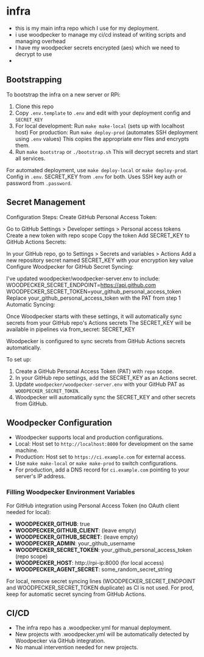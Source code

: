  # infra
 - this is my main infra repo which I use for my deployment.
 - i use woodpecker to manage my ci/cd instead of writing scripts and managing overhead
 - I have my woodpecker secrets encrypted (aes) which we need to decrypt to use
 -
 ## Bootstrapping
 To bootstrap the infra on a new server or RPi:
 1. Clone this repo
 2. Copy `.env.template` to `.env` and edit with your deployment config and `SECRET_KEY`
 3. For local development: Run `make make-local` (sets up with localhost host)
    For production: Run `make deploy-prod` (automates SSH deployment using `.env` values)
    This copies the appropriate env files and encrypts them.
 4. Run `make bootstrap` or `./bootstrap.sh`
 This will decrypt secrets and start all services.

 For automated deployment, use `make deploy-local` or `make deploy-prod`. Config in `.env`. SECRET_KEY from `.env` for both. Uses SSH key auth or password from `.password`.

 ## Secret Management

 Configuration Steps:
Create GitHub Personal Access Token:

Go to GitHub Settings > Developer settings > Personal access tokens
Create a new token with repo scope
Copy the token
Add SECRET_KEY to GitHub Actions Secrets:

In your GitHub repo, go to Settings > Secrets and variables > Actions
Add a new repository secret named SECRET_KEY with your encryption key value
Configure Woodpecker for GitHub Secret Syncing:

I've updated woodpecker/woodpecker-server.env to include:
WOODPECKER_SECRET_ENDPOINT=https://api.github.com
WOODPECKER_SECRET_TOKEN=your_github_personal_access_token
Replace your_github_personal_access_token with the PAT from step 1
Automatic Syncing:

Once Woodpecker starts with these settings, it will automatically sync secrets from your GitHub repo's Actions secrets
The SECRET_KEY will be available in pipelines via from_secret: SECRET_KEY

 Woodpecker is configured to sync secrets from GitHub Actions secrets automatically.

 To set up:
 1. Create a GitHub Personal Access Token (PAT) with `repo` scope.
 2. In your GitHub repo settings, add the SECRET_KEY as an Actions secret.
 3. Update `woodpecker/woodpecker-server.env` with your GitHub PAT as `WOODPECKER_SECRET_TOKEN`.
 4. Woodpecker will automatically sync the SECRET_KEY and other secrets from GitHub.

 ## Woodpecker Configuration

 - Woodpecker supports local and production configurations.
 - Local: Host set to `http://localhost:8000` for development on the same machine.
 - Production: Host set to `https://ci.example.com` for external access.
 - Use `make make-local` or `make make-prod` to switch configurations.
 - For production, add a DNS record for `ci.example.com` pointing to your server's IP address.

 ### Filling Woodpecker Environment Variables

 For GitHub integration using Personal Access Token (no OAuth client needed for local):

 - **WOODPECKER_GITHUB**: true
 - **WOODPECKER_GITHUB_CLIENT**: (leave empty)
 - **WOODPECKER_GITHUB_SECRET**: (leave empty)
 - **WOODPECKER_ADMIN**: your_github_username
 - **WOODPECKER_SECRET_TOKEN**: your_github_personal_access_token (repo scope)
 - **WOODPECKER_HOST**: http://rpi-ip:8000 (for local access)
 - **WOODPECKER_AGENT_SECRET**: some_random_secret_string

 For local, remove secret syncing lines (WOODPECKER_SECRET_ENDPOINT and WOODPECKER_SECRET_TOKEN duplicate) as CI is not used. For prod, keep for automatic secret syncing from GitHub Actions.

 ## CI/CD
 - The infra repo has a .woodpecker.yml for manual deployment.
 - New projects with .woodpecker.yml will be automatically detected by Woodpecker via GitHub integration.
 - No manual intervention needed for new projects.